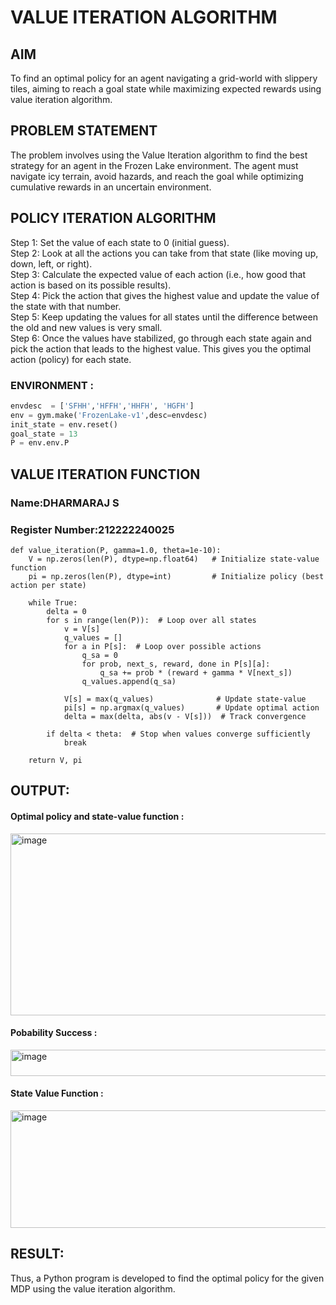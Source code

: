 # VALUE ITERATION ALGORITHM

## AIM
To find an optimal policy for an agent navigating a grid-world with slippery tiles, aiming to reach a goal state while maximizing expected rewards using value iteration algorithm.

## PROBLEM STATEMENT
The problem involves using the Value Iteration algorithm to find the best strategy for an agent in the Frozen Lake environment. The agent must navigate icy terrain, avoid hazards, and reach the goal while optimizing cumulative rewards in an uncertain environment.

## POLICY ITERATION ALGORITHM

Step 1:
Set the value of each state to 0 (initial guess).<br>
Step 2:
Look at all the actions you can take from that state (like moving up, down, left, or right).<br>
Step 3:
Calculate the expected value of each action (i.e., how good that action is based on its possible results).<br>
Step 4:
Pick the action that gives the highest value and update the value of the state with that number.<br>
Step 5:
Keep updating the values for all states until the difference between the old and new values is very small.<br>
Step 6:
Once the values have stabilized, go through each state again and pick the action that leads to the highest value. This gives you the optimal action (policy) for each state.<br>
### ENVIRONMENT : 
```python
envdesc  = ['SFHH','HFFH','HHFH', 'HGFH']
env = gym.make('FrozenLake-v1',desc=envdesc)
init_state = env.reset()
goal_state = 13
P = env.env.P
```
## VALUE ITERATION FUNCTION
### Name:DHARMARAJ S
### Register Number:212222240025

```
def value_iteration(P, gamma=1.0, theta=1e-10):
    V = np.zeros(len(P), dtype=np.float64)   # Initialize state-value function
    pi = np.zeros(len(P), dtype=int)         # Initialize policy (best action per state)

    while True:
        delta = 0
        for s in range(len(P)):  # Loop over all states
            v = V[s]
            q_values = []
            for a in P[s]:  # Loop over possible actions
                q_sa = 0
                for prob, next_s, reward, done in P[s][a]:
                    q_sa += prob * (reward + gamma * V[next_s])
                q_values.append(q_sa)

            V[s] = max(q_values)              # Update state-value
            pi[s] = np.argmax(q_values)       # Update optimal action
            delta = max(delta, abs(v - V[s]))  # Track convergence

        if delta < theta:  # Stop when values converge sufficiently
            break

    return V, pi
```
## OUTPUT:
#### Optimal policy and state-value function :
<img width="974" height="291" alt="image" src="https://github.com/user-attachments/assets/52d59c18-5a4b-4789-84e8-16d4022f0f3e" />

#### Pobability Success :
<img width="966" height="42" alt="image" src="https://github.com/user-attachments/assets/ea2b37b3-930b-4686-9b6c-cf53543ab253" />

#### State Value Function :
<img width="797" height="188" alt="image" src="https://github.com/user-attachments/assets/58f4960e-06d2-4a4e-a848-dba19e2195d0" />


## RESULT:
Thus, a Python program is developed to find the optimal policy for the given MDP using the value iteration algorithm.
